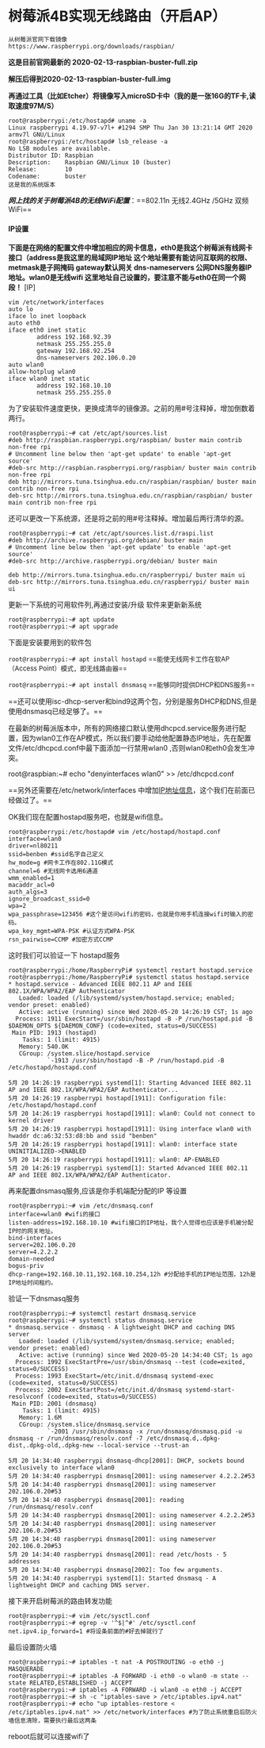 



# 树莓派4B实现无线路由（开启AP）

```
从树莓派官网下载镜像
https://www.raspberrypi.org/downloads/raspbian/
```

**这是目前官网最新的 2020-02-13-raspbian-buster-full.zip**

**解压后得到2020-02-13-raspbian-buster-full.img**

**再通过工具（比如Etcher）将镜像写入microSD卡中（我的是一张16G的TF卡,读取速度97M/S）**



```
root@raspberrypi:/etc/hostapd# uname -a
Linux raspberrypi 4.19.97-v7l+ #1294 SMP Thu Jan 30 13:21:14 GMT 2020 armv7l GNU/Linux
root@raspberrypi:/etc/hostapd# lsb_release -a
No LSB modules are available.
Distributor ID: Raspbian
Description:    Raspbian GNU/Linux 10 (buster)
Release:        10
Codename:       buster
这是我的系统版本
```

***网上找的关于树莓派4B的无线WiFi配置***：==802.11n 无线2.4GHz /5GHz 双频WiFi==
#### IP设置
**下面是在网络的配置文件中增加相应的网卡信息，eth0是我这个树莓派有线网卡接口（address是我这里的局域网IP地址 这个地址需要有能访问互联网的权限、 metmask是子网掩码 gateway默认网关 dns-nameservers 公网DNS服务器IP 地址。wlan0是无线wifi 这里地址自己设置的，要注意不能与eth0在同一个网段！**
[IP]

```vim /etc/network/interfaces 
vim /etc/network/interfaces
auto lo
iface lo inet loopback
auto eth0
iface eth0 inet static
        address 192.168.92.39
        netmask 255.255.255.0
        gateway 192.168.92.254
        dns-nameservers 202.106.0.20
auto wlan0
allow-hotplug wlan0
iface wlan0 inet static
        address 192.168.10.10
        netmask 255.255.255.0
```

为了安装软件速度更快，更换成清华的镜像源。之前的用#号注释掉，增加倒数着两行。

```
root@raspberrypi:~# cat /etc/apt/sources.list
#deb http://raspbian.raspberrypi.org/raspbian/ buster main contrib non-free rpi
# Uncomment line below then 'apt-get update' to enable 'apt-get source'
#deb-src http://raspbian.raspberrypi.org/raspbian/ buster main contrib non-free rpi
deb http://mirrors.tuna.tsinghua.edu.cn/raspbian/raspbian/ buster main contrib non-free rpi
deb-src http://mirrors.tuna.tsinghua.edu.cn/raspbian/raspbian/ buster main contrib non-free rpi
```

还可以更改一下系统源，还是将之前的用#号注释掉。增加最后两行清华的源。                

```
root@raspberrypi:~# cat /etc/apt/sources.list.d/raspi.list 
#deb http://archive.raspberrypi.org/debian/ buster main
# Uncomment line below then 'apt-get update' to enable 'apt-get source'
#deb-src http://archive.raspberrypi.org/debian/ buster main

deb http://mirrors.tuna.tsinghua.edu.cn/raspberrypi/ buster main ui
deb-src http://mirrors.tuna.tsinghua.edu.cn/raspberrypi/ buster main ui
```



更新一下系统的可用软件列,再通过安装/升级 软件来更新新系统

```
root@raspberrypi:~# apt update 
root@raspberrypi:~# apt upgrade
```

下面是安装要用到的软件包

`root@raspberrypi:~# apt install hostapd` <font size=2>==能使无线网卡工作在软AP（Access Point）模式，即无线路由器==</font>

`root@raspberrypi:~# apt install dnsmasq` <font size=2>==能够同时提供DHCP和DNS服务==</font>

==还可以使用isc-dhcp-server和bind9这两个包，分别是服务DHCP和DNS,但是使用dnsmasq已经足够了。==

在最新的树莓派版本中，所有的网络接口默认使用dhcpcd.service服务进行配置，因为wlan0工作在AP模式，所以我们要手动给他配置静态IP地址，先在配置文件/etc/dhcpcd.conf中最下面添加一行禁用wlan0 ,否则wlan0和eth0会发生冲突。

root@raspbian:~# echo "denyinterfaces wlan0" >> /etc/dhcpcd.conf

==另外还需要在/etc/network/interfaces 中增加[IP地址信息](#IP设置)，这个我们在前面已经做过了。==



OK我们现在配置hostapd服务吧，也就是wifi信息。 

```
root@raspberrypi:/etc/hostapd# vim /etc/hostapd/hostapd.conf
interface=wlan0
driver=nl80211
ssid=benben #ssid名字自己定义
hw_mode=g #网卡工作在802.11G模式
channel=6 #无线网卡选用6通道
wmm_enabled=1
macaddr_acl=0
auth_algs=3
ignore_broadcast_ssid=0
wpa=2
wpa_passphrase=123456 #这个是访问wifi的密码，也就是你用手机连接wifi时输入的密码。
wpa_key_mgmt=WPA-PSK #认证方式WPA-PSK
rsn_pairwise=CCMP #加密方式CCMP
```

这时我们可以验证一下 hostapd服务

```
root@raspberrypi:/home/RaspberryPi# systemctl restart hostapd.service
root@raspberrypi:/home/RaspberryPi# systemctl status hostapd.service
* hostapd.service - Advanced IEEE 802.11 AP and IEEE 802.1X/WPA/WPA2/EAP Authenticator
   Loaded: loaded (/lib/systemd/system/hostapd.service; enabled; vendor preset: enabled)
   Active: active (running) since Wed 2020-05-20 14:26:19 CST; 1s ago
  Process: 1911 ExecStart=/usr/sbin/hostapd -B -P /run/hostapd.pid -B $DAEMON_OPTS ${DAEMON_CONF} (code=exited, status=0/SUCCESS)
 Main PID: 1913 (hostapd)
    Tasks: 1 (limit: 4915)
   Memory: 540.0K
   CGroup: /system.slice/hostapd.service
           `-1913 /usr/sbin/hostapd -B -P /run/hostapd.pid -B /etc/hostapd/hostapd.conf

5月 20 14:26:19 raspberrypi systemd[1]: Starting Advanced IEEE 802.11 AP and IEEE 802.1X/WPA/WPA2/EAP Authenticator...
5月 20 14:26:19 raspberrypi hostapd[1911]: Configuration file: /etc/hostapd/hostapd.conf
5月 20 14:26:19 raspberrypi hostapd[1911]: wlan0: Could not connect to kernel driver
5月 20 14:26:19 raspberrypi hostapd[1911]: Using interface wlan0 with hwaddr dc:a6:32:53:d8:bb and ssid "benben"
5月 20 14:26:19 raspberrypi hostapd[1911]: wlan0: interface state UNINITIALIZED->ENABLED
5月 20 14:26:19 raspberrypi hostapd[1911]: wlan0: AP-ENABLED
5月 20 14:26:19 raspberrypi systemd[1]: Started Advanced IEEE 802.11 AP and IEEE 802.1X/WPA/WPA2/EAP Authenticator.
```

再来配置dnsmasq服务,应该是你手机端配分配的IP 等设置

```
root@raspberrypi:~# vim /etc/dnsmasq.conf
interface=wlan0 #wifi的接口
listen-address=192.168.10.10 #wifi接口的IP地址，我个人觉得也应该是手机被分配IP时的网关地址。
bind-interfaces
server=202.106.0.20
server=4.2.2.2
domain-needed
bogus-priv
dhcp-range=192.168.10.11,192.168.10.254,12h #分配给手机的IP地址范围，12h是IP地址时间租约。
```

验证一下dnsmasq服务

```
root@raspberrypi:~# systemctl restart dnsmasq.service
root@raspberrypi:~# systemctl status dnsmasq.service
* dnsmasq.service - dnsmasq - A lightweight DHCP and caching DNS server
   Loaded: loaded (/lib/systemd/system/dnsmasq.service; enabled; vendor preset: enabled)
   Active: active (running) since Wed 2020-05-20 14:34:40 CST; 1s ago
  Process: 1992 ExecStartPre=/usr/sbin/dnsmasq --test (code=exited, status=0/SUCCESS)
  Process: 1993 ExecStart=/etc/init.d/dnsmasq systemd-exec (code=exited, status=0/SUCCESS)
  Process: 2002 ExecStartPost=/etc/init.d/dnsmasq systemd-start-resolvconf (code=exited, status=0/SUCCESS)
 Main PID: 2001 (dnsmasq)
    Tasks: 1 (limit: 4915)
   Memory: 1.6M
   CGroup: /system.slice/dnsmasq.service
           `-2001 /usr/sbin/dnsmasq -x /run/dnsmasq/dnsmasq.pid -u dnsmasq -r /run/dnsmasq/resolv.conf -7 /etc/dnsmasq.d,.dpkg-dist,.dpkg-old,.dpkg-new --local-service --trust-an

5月 20 14:34:40 raspberrypi dnsmasq-dhcp[2001]: DHCP, sockets bound exclusively to interface wlan0
5月 20 14:34:40 raspberrypi dnsmasq[2001]: using nameserver 4.2.2.2#53
5月 20 14:34:40 raspberrypi dnsmasq[2001]: using nameserver 202.106.0.20#53
5月 20 14:34:40 raspberrypi dnsmasq[2001]: reading /run/dnsmasq/resolv.conf
5月 20 14:34:40 raspberrypi dnsmasq[2001]: using nameserver 4.2.2.2#53
5月 20 14:34:40 raspberrypi dnsmasq[2001]: using nameserver 202.106.0.20#53
5月 20 14:34:40 raspberrypi dnsmasq[2001]: using nameserver 202.106.0.20#53
5月 20 14:34:40 raspberrypi dnsmasq[2001]: read /etc/hosts - 5 addresses
5月 20 14:34:40 raspberrypi dnsmasq[2002]: Too few arguments.
5月 20 14:34:40 raspberrypi systemd[1]: Started dnsmasq - A lightweight DHCP and caching DNS server.

```

接下来开启树莓派的路由转发功能

```
root@raspberrypi:~# vim /etc/sysctl.conf
root@raspberrypi:~# egrep -v '^$|^#' /etc/sysctl.conf
net.ipv4.ip_forward=1 #将设条前面的#好去掉就行了
```

最后设置防火墙

```
root@raspberrypi:~# iptables -t nat -A POSTROUTING -o eth0 -j MASQUERADE
root@raspberrypi:~# iptables -A FORWARD -i eth0 -o wlan0 -m state --state RELATED,ESTABLISHED -j ACCEPT
root@raspberrypi:~# iptables -A FORWARD -i wlan0 -o eth0 -j ACCEPT
root@raspberrypi:~# sh -c "iptables-save > /etc/iptables.ipv4.nat"
root@raspberrypi:~# echo "up iptables-restore < /etc/iptables.ipv4.nat" >> /etc/network/interfaces #为了防止系统重启后防火墙信息清除，需要执行最后这两条
```

reboot后就可以连接wifi了

